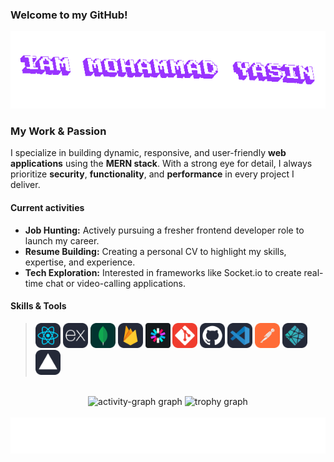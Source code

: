 ### Welcome to my GitHub!

<div align="center" height="200">
  <a href="https://github.com/mohammadyasin74630">
    <img src="/textStudio-text-animation(1).gif"  />
  </a>
</div>

### My Work & Passion

I specialize in building dynamic, responsive, and user-friendly **web applications** using the **MERN stack**. With a strong eye for detail, I always prioritize **security**, **functionality**, and **performance** in every project I deliver.

#### Current activities

- **Job Hunting:** Actively pursuing a fresher frontend developer role to launch my career.
- **Resume Building:** Creating a personal CV to highlight my skills, expertise, and experience.
- **Tech Exploration:** Interested in frameworks like Socket.io to create real-time chat or video-calling applications.

#### Skills & Tools

> [<img src="/skill icons/react.svg" height="40" alt="react logo"/>](https://react.dev/)
> [<img src="/skill icons/express.svg" height="40" alt="express logo"/>](https://expressjs.com/)
> [<img src="/skill icons/mongodb.svg" height="40" alt="mongodb logo"/>](https://www.mongodb.com/)
> [<img src="/skill icons/firebase.svg" height="40" alt="firebase logo"/>](https://firebase.google.com/)
> [<img src="/skill icons/jwt.svg" height="40" alt="jwt logo"/>](https://jwt.io/)
> [<img src="/skill icons/git.svg" height="40" alt="git logo"/>](https://git-scm.com/)
> [<img src="/skill icons/github.svg" height="40" alt="github logo"/>](https://github.com/)
> [<img src="/skill icons/vscode.svg" height="40" alt="vscode logo"/>](https://code.visualstudio.com/)
> [<img src="/skill icons/postman.svg" height="40" alt="postman logo"/>](https://www.postman.com/)
> [<img src="/skill icons/netlify.svg" height="40" alt="netlify logo"/>](https://www.netlify.com/)
> [<img src="/skill icons/vercel.svg" height="40" alt="vercel logo"/>](https://vercel.com/)


<br clear="both">

<div align="center">
  <img src="https://github-readme-activity-graph.vercel.app/graph?username=mohammadyasin74630&radius=16&theme=react&area=true&order=5" alt="activity-graph graph"  />
  <img src="https://github-profile-trophy.vercel.app?username=mohammadyasin74630&theme=dracula&column=-1&row=1&margin-w=8&margin-h=8&no-bg=false&no-frame=false&order=4" alt="trophy graph"  />
</div>

<br clear="both">

<div align="center">
  <a href="https://github.com/mohammadyasin74630">
    <img src="/footer.svg"  />
  </a>
</div>

<!-- [typing gif](https://readme-typing-svg.demolab.com/demo/) -->
<!-- [Badge](https://ileriayo.github.io/markdown-badges/) -->
<!-- [b/w icons](https://simpleicons.org/) -->
